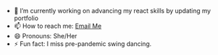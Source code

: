 - 🔭 I’m currently working on advancing my react skills by updating my portfolio
- 📫 How to reach me: [Email Me](mailto:andrea.strickland1990@gmail.com)
- 😄 Pronouns: She/Her
- ⚡ Fun fact: I miss pre-pandemic swing dancing.

